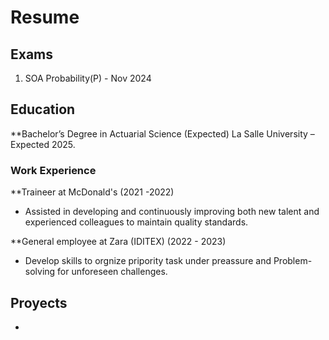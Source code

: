 # Resume

## Exams
1. SOA Probability(P) - Nov 2024


## Education
**Bachelor’s Degree in Actuarial Science (Expected)
  La Salle University – Expected 2025.

### Work Experience
**Traineer at McDonald's (2021 -2022)
  - Assisted in developing and continuously improving both new talent and experienced colleagues to maintain quality standards.

**General employee at Zara (IDITEX) (2022 - 2023)
  - Develop skills to orgnize pripority task under preassure and Problem-solving for unforeseen challenges.

## Proyects
- 
